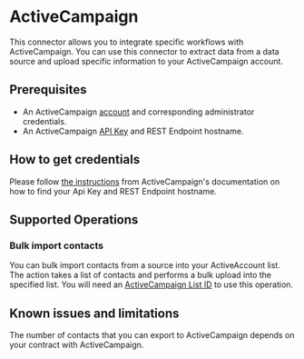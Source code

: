 
# ActiveCampaign

This connector allows you to integrate specific workflows with ActiveCampaign. You can use this connector to extract data from a data source and upload specific information to your ActiveCampaign account.

## Prerequisites

* An ActiveCampaign [account](https://www.activecampaign.com/) and corresponding administrator credentials.
* An ActiveCampaign [API Key](https://help.activecampaign.com/hc/articles/207317590-Getting-started-with-the-API#how-to-obtain-your-activecampaign-api-url-and-key) and REST Endpoint hostname.

## How to get credentials

Please follow [the instructions](https://help.activecampaign.com/hc/articles/207317590-Getting-started-with-the-API#how-to-obtain-your-activecampaign-api-url-and-key) from ActiveCampaign's documentation on how to find your Api Key and REST Endpoint hostname.

## Supported Operations

### Bulk import contacts

You can bulk import contacts from a source into your ActiveAccount list. The action takes a list of contacts and performs a bulk upload into the specified list. You will need an [ActiveCampaign List ID](https://help.activecampaign.com/hc/en-us/articles/360000030559-How-to-create-a-list-in-ActiveCampaign) to use this operation.

## Known issues and limitations

The number of contacts that you can export to ActiveCampaign depends on your contract with ActiveCampaign.
